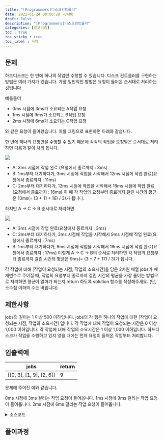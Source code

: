 ```yaml
---
title: "[Programmers]디스크컨트롤러"
date: 2021-01-24 00:00:28 -0400
draft: false
description: "[Programmers]디스크컨트롤러"
categories: [알고리즘]
toc : true
toc_sticky : true
toc_label : 목차
---
```


## 문제

하드디스크는 한 번에 하나의 작업만 수행할 수 있습니다. 디스크 컨트롤러를 구현하는 방법은 여러 가지가 있습니다. 가장 일반적인 방법은 요청이 들어온 순서대로 처리하는 것입니다.

예를들어

- 0ms 시점에 3ms가 소요되는 A작업 요청
- 1ms 시점에 9ms가 소요되는 B작업 요청
- 2ms 시점에 6ms가 소요되는 C작업 요청

와 같은 요청이 들어왔습니다. 이를 그림으로 표현하면 아래와 같습니다.

<impg src="https://grepp-programmers.s3.amazonaws.com/files/production/b68eb5cec6/38dc6a53-2d21-4c72-90ac-f059729c51d5.png">

한 번에 하나의 요청만을 수행할 수 있기 때문에 각각의 작업을 요청받은 순서대로 처리하면 다음과 같이 처리 됩니다.

<img src="https://grepp-programmers.s3.amazonaws.com/files/production/5e677b4646/90b91fde-cac4-42c1-98b8-8f8431c52dcf.png">

- A: 3ms 시점에 작업 완료 (요청에서 종료까지 : 3ms)
- B: 1ms부터 대기하다가, 3ms 시점에 작업을 시작해서 12ms 시점에 작업 완료(요청에서 종료까지 : 11ms)
- C: 2ms부터 대기하다가, 12ms 시점에 작업을 시작해서 18ms 시점에 작업 완료(요청에서 종료까지 : 16ms)
이 때 각 작업의 요청부터 종료까지 걸린 시간의 평균은 10ms(= (3 + 11 + 16) / 3)가 됩니다.

하지만 A → C → B 순서대로 처리하면

<img src="https://grepp-programmers.s3.amazonaws.com/files/production/9eb7c5a6f1/a6cff04d-86bb-4b5b-98bf-6359158940ac.png">

- A: 3ms 시점에 작업 완료(요청에서 종료까지 : 3ms)
- C: 2ms부터 대기하다가, 3ms 시점에 작업을 시작해서 9ms 시점에 작업 완료(요청에서 종료까지 : 7ms)
- B: 1ms부터 대기하다가, 9ms 시점에 작업을 시작해서 18ms 시점에 작업 완료(요청에서 종료까지 : 17ms)
이렇게 A → C → B의 순서로 처리하면 각 작업의 요청부터 종료까지 걸린 시간의 평균은 9ms(= (3 + 7 + 17) / 3)가 됩니다.

각 작업에 대해 [작업이 요청되는 시점, 작업의 소요시간]을 담은 2차원 배열 jobs가 매개변수로 주어질 때, 작업의 요청부터 종료까지 걸린 시간의 평균을 가장 줄이는 방법으로 처리하면 평균이 얼마가 되는지 return 하도록 solution 함수를 작성해주세요. (단, 소수점 이하의 수는 버립니다)

## 제한사항

jobs의 길이는 1 이상 500 이하입니다.
jobs의 각 행은 하나의 작업에 대한 [작업이 요청되는 시점, 작업의 소요시간] 입니다.
각 작업에 대해 작업이 요청되는 시간은 0 이상 1,000 이하입니다.
각 작업에 대해 작업의 소요시간은 1 이상 1,000 이하입니다.
하드디스크가 작업을 수행하고 있지 않을 때에는 먼저 요청이 들어온 작업부터 처리합니다.

## 입출력예

|jobs|return|
|----|------|
|[[0, 3], [1, 9], [2, 6]]|9|

문제에 주어진 예와 같습니다.

0ms 시점에 3ms 걸리는 작업 요청이 들어옵니다.
1ms 시점에 9ms 걸리는 작업 요청이 들어옵니다.
2ms 시점에 6ms 걸리는 작업 요청이 들어옵니다.


<details>
<summary>소스코드</summary>
<div markdown="1">

```java

package programmers;

import java.util.Arrays;
import java.util.Comparator;
import java.util.PriorityQueue;

public class Programmers디스크컨트롤러 {

	public static void main(String[] args) {
		
	}

	public static int solution(int[][] jobs) {
		Arrays.sort(jobs,new Comparator<int[]>() {
			@Override
			public int compare(int[] t1, int[] t2) {
				if(t1[0]>t2[0]) return 1;
				else if(t1[0]<t2[0]) return -1;
				else {
					if(t1[1]>t2[1]) return 1;
					else if(t1[1]<t2[1]) return -1;
					else return 0;
				}
			}
		});	//도착한 작업 시작순서로 오름차순 정렬
		PriorityQueue<int[]> queue = new PriorityQueue<>((o1,o2)->o1[1]-o2[1]);
		//작업들의 작업시간을 기준으로 오름차순하기 위한 priority queue

		int endtime = 0;	//진행중인 작업의 종료시간
		int index = 0;	
		int count=0;	//작업완료된 작업의 수
		int answer = 0;	//총 작업들의 작업시간 + 대기시간
		
		while(count < jobs.length) {
			while(index<jobs.length && jobs[index][0]<=endtime) {
				queue.add(jobs[index]);
				index++;
			}
			if(queue.isEmpty()) {
				endtime=jobs[index][0]+jobs[index][1];
				answer+=jobs[index][1];
				count++;
				index++;				
			}else {
				int temp[]=queue.poll();
				answer+=endtime-temp[0]+temp[1];
				endtime+=temp[1];
				count++;
			}
		}

		return answer/jobs.length;
	}
}

```
</div>
</details>

## 풀이과정
